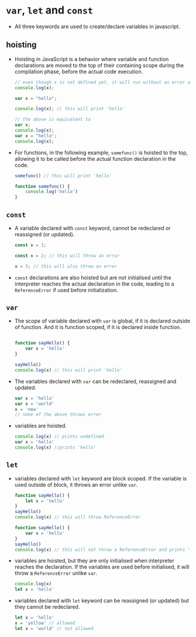 # `var`, `let` and `const`

- All three keywords are used to create/declare variables in javascript.

## hoisting

- Hoisting in JavaScript is a behavior where variable and function declarations are moved to the top of their containing scope during the compilation phase, before the actual code execution.

    ```javascript
    // even though x is not defined yet, it will run without an error and print undefined
    console.log(x);

    var x = "hello";

    console.log(x); // this will print 'hello'

    // the above is equivalent to 
    var x;
    console.log(x);
    var x = "hello";
    console.log(x);
    ```

- For functions, in the following example, `somefunc()` is hoisted to the top, allowing it to be called before the actual function declaration in the code.

    ```javascript
    somefunc() // this will print 'hello' 

    function somefunc() {
        console.log('hello')
    }
    ```

## `const`

- A variable declared with `const` keyword, cannot be redeclared or reassigned (or updated).

    ```javascript
    const x = 1;

    const x = 2; // this will throw an error

    x = 3; // this will also throw an error
    ```

- `const` declarations are also hoisted but are not initialised until the interpreter reaches the actual declaration in the code, leading to a `ReferenceError` if used before initialization.

## `var` 

- The scope of variable declared with `var` is global, if it is declared outside of function. And it is function scoped, if it is declared inside function. 

    ```javascript

    function sayHello() {
        var x = 'hello'
    }

    sayHello()
    console.log(x) // this will print 'hello'
    ```

- The variables declared with `var` can be redeclared, reassigned and updated. 

    ```javascript
    var x = 'hello'
    var x = 'world'
    x = 'new'
    // none of the above throws error
    ```

- variables are hoisted. 

    ```javascript
    console.log(x) // prints undefined 
    var x = 'hello'
    console.log(x) //prints 'hello'
    ```

## `let` 

- variables declared with `let` keyword are block scoped. If the variable is used outside of block, it throws an error unlike `var`. 

    ```javascript
    function sayHello() {
        let x = 'hello'
    }
    sayHello()
    console.log(x) // this will throw ReferenceError

    function sayHello() {
        var x = 'hello'
    }
    sayHello() 
    console.log(x) // this will not throw a ReferenceError and prints 'hello'
    ```

- variables are hoisted, but they are only initialised when interpreter reaches the declaration. If the variables are used before initialised, it will throw a `ReferenceError` unlike `var`.

    ```javascript
    console.log(x) 
    let x = 'hello'
    ```

- variables declared with `let` keyword can be reassigned (or updated) but they cannot be redeclared. 

    ```javascript
    let x = 'hello'
    x = 'yellow' // allowed 
    let x = 'world' // not allowed
    ```
